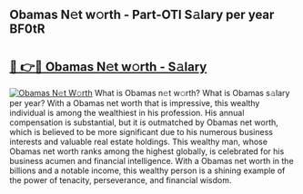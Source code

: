 ## Obamas N𝚎t w𝚘rth - Part-OTl S𝚊lary per year BF0tR

# <h2><a href="http://gc2ib9v.nevu.top/?p=Obamas">🔗 👉🔴 Obamas N𝚎t w𝚘rth - S𝚊lary</a></h2>

[![Obamas N𝚎t W𝚘rth](https://i.imgur.com/Oavwk0R.jpeg)](http://gc2ib9v.nevu.top/?p=Obamas)
What is Obamas n𝚎t w𝚘rth? What is Obamas s𝚊lary per year?
With a Obamas net worth that is impressive, this wealthy individual is among the wealthiest in his profession. His annual compensation is substantial, but it is outmatched by Obamas net worth, which is believed to be more significant due to his numerous business interests and valuable real estate holdings. This wealthy man, whose Obamas net worth ranks among the highest globally, is celebrated for his business acumen and financial intelligence. With a Obamas net worth in the billions and a notable income, this wealthy person is a shining example of the power of tenacity, perseverance, and financial wisdom.
